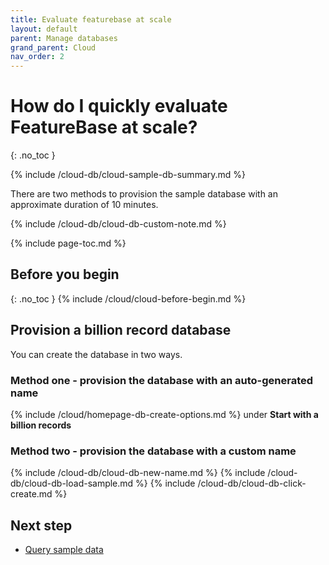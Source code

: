 ```yaml
---
title: Evaluate featurebase at scale
layout: default
parent: Manage databases
grand_parent: Cloud
nav_order: 2
---
```


# How do I quickly evaluate FeatureBase at scale?
{: .no_toc }

{% include /cloud-db/cloud-sample-db-summary.md %}

There are two methods to provision the sample database with an approximate duration of 10 minutes.

{% include /cloud-db/cloud-db-custom-note.md %}

{% include page-toc.md %}

## Before you begin
{: .no_toc }
{% include /cloud/cloud-before-begin.md %}

## Provision a billion record database

You can create the database in two ways.

### Method one - provision the database with an auto-generated name

{% include /cloud/homepage-db-create-options.md %} under **Start with a billion records**

### Method two - provision the database with a custom name

{% include /cloud-db/cloud-db-new-name.md %}
{% include /cloud-db/cloud-db-load-sample.md %}
{% include /cloud-db/cloud-db-click-create.md %}

## Next step

* [Query sample data](/docs/cloud/cloud-query/cloud-query-data)
